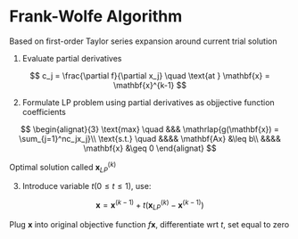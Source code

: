 # Frank-Wolfe Algorithm

Based on first-order Taylor series expansion around current trial solution
1. Evaluate partial derivatives

$$
c_j = \frac{\partial f}{\partial x_j} \quad \text{at } \mathbf{x} = \mathbf{x}^{k-1}
$$

2. Formulate LP problem using partial derivatives as objjective function coefficients

$$
\begin{alignat}{3}
	\text{max} \quad &&& \mathrlap{g(\mathbf{x}) = \sum_{j=1}^nc_jx_j}\\
	\text{s.t.} \quad &&&& \mathbf{Ax} &\leq b\\
					  &&&& \mathbf{x} &\geq 0
\end{alignat}
$$

Optimal solution called $\mathbf{x}_{LP}^{(k)}$

3. Introduce variable $t(0 \leq t \leq 1)$, use:

$$
\mathbf{x} = \mathbf{x}^{(k-1)}+t\big(\mathbf{x}_{LP}^{(k)}-\mathbf{x}^{(k-1)}\big)
$$

Plug $\mathbf{x}$ into original objective function $f{\mathbf{x}}$, differentiate wrt $t$, set equal to zero

